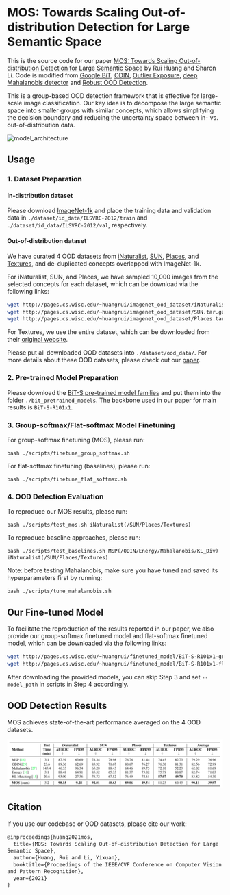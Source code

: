 # MOS: Towards Scaling Out-of-distribution Detection for Large Semantic Space

This is the source code for our paper [MOS: Towards Scaling Out-of-distribution Detection for Large Semantic Space](https://arxiv.org/abs/2105.01879)
by Rui Huang and Sharon Li.
Code is modified from [Google BiT](https://github.com/google-research/big_transfer),
[ODIN](https://github.com/facebookresearch/odin),
[Outlier Exposure](https://github.com/hendrycks/outlier-exposure),
[deep Mahalanobis detector](https://github.com/pokaxpoka/deep_Mahalanobis_detector)
and [Robust OOD Detection](https://github.com/jfc43/robust-ood-detection).

This is a group-based OOD detection framework that is effective for large-scale image classification.
Our key idea is to decompose the large semantic space into smaller groups with similar concepts,
which allows simplifying the decision boundary and reducing the uncertainty space between in- vs. out-of-distribution data.

![model_architecture](demo_figs/model_with_data.svg)


## Usage

### 1. Dataset Preparation

#### In-distribution dataset

Please download [ImageNet-1k](http://www.image-net.org/challenges/LSVRC/2012/index) and place the training data and validation data in
`./dataset/id_data/ILSVRC-2012/train` and  `./dataset/id_data/ILSVRC-2012/val`, respectively.

#### Out-of-distribution dataset

We have curated 4 OOD datasets from 
[iNaturalist](https://arxiv.org/pdf/1707.06642.pdf), 
[SUN](https://vision.princeton.edu/projects/2010/SUN/paper.pdf), 
[Places](http://places2.csail.mit.edu/PAMI_places.pdf), 
and [Textures](https://arxiv.org/pdf/1311.3618.pdf), 
and de-duplicated concepts overlapped with ImageNet-1k.

For iNaturalist, SUN, and Places, we have sampled 10,000 images from the selected concepts for each dataset,
which can be download via the following links:
```bash
wget http://pages.cs.wisc.edu/~huangrui/imagenet_ood_dataset/iNaturalist.tar.gz
wget http://pages.cs.wisc.edu/~huangrui/imagenet_ood_dataset/SUN.tar.gz
wget http://pages.cs.wisc.edu/~huangrui/imagenet_ood_dataset/Places.tar.gz
```

For Textures, we use the entire dataset, which can be downloaded from their
[original website](https://www.robots.ox.ac.uk/~vgg/data/dtd/).

Please put all downloaded OOD datasets into `./dataset/ood_data/`.
For more details about these OOD datasets, please check out our [paper]().

### 2. Pre-trained Model Preparation

Please download the [BiT-S pre-trained model families](https://github.com/google-research/big_transfer)
and put them into the folder `./bit_pretrained_models`.
The backbone used in our paper for main results is `BiT-S-R101x1`.

### 3. Group-softmax/Flat-softmax Model Finetuning

For group-softmax finetuning (MOS), please run:

```
bash ./scripts/finetune_group_softmax.sh
```

For flat-softmax finetuning (baselines), please run:

```
bash ./scripts/finetune_flat_softmax.sh
```


### 4. OOD Detection Evaluation

To reproduce our MOS results, please run:
```
bash ./scripts/test_mos.sh iNaturalist(/SUN/Places/Textures)
```

To reproduce baseline approaches, please run:
```
bash ./scripts/test_baselines.sh MSP(/ODIN/Energy/Mahalanobis/KL_Div) iNaturalist(/SUN/Places/Textures)
```

Note: before testing Mahalanobis, make sure you have tuned and saved its hyperparameters first by running:
```
bash ./scripts/tune_mahalanobis.sh
```

## Our Fine-tuned Model

To facilitate the reproduction of the results reported in our paper, we also provide our group-softmax finetuned model 
and flat-softmax finetuned model, which can be downloaded via the following links:
```bash
wget http://pages.cs.wisc.edu/~huangrui/finetuned_model/BiT-S-R101x1-group-finetune.pth.tar
wget http://pages.cs.wisc.edu/~huangrui/finetuned_model/BiT-S-R101x1-flat-finetune.pth.tar
```
After downloading the provided models, you can skip Step 3
and set `--model_path` in scripts in Step 4 accordingly.

## OOD Detection Results

MOS achieves state-of-the-art performance averaged on the 4 OOD datasets.

![results](demo_figs/main_result.png)

## Citation

If you use our codebase or OOD datasets, please cite our work:
```
@inproceedings{huang2021mos,
  title={MOS: Towards Scaling Out-of-distribution Detection for Large Semantic Space},
  author={Huang, Rui and Li, Yixuan},
  booktitle={Proceedings of the IEEE/CVF Conference on Computer Vision and Pattern Recognition},
  year={2021}
}
```